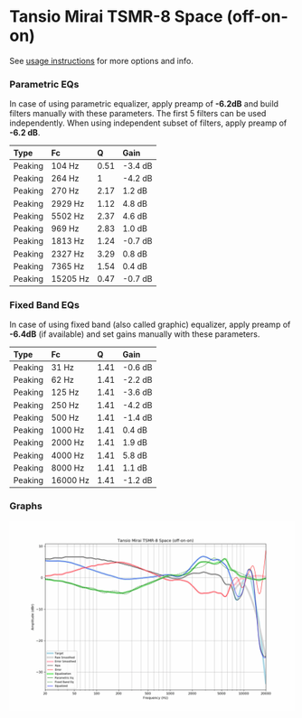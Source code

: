# Tansio Mirai TSMR-8 Space (off-on-on)
See [usage instructions](https://github.com/jaakkopasanen/AutoEq#usage) for more options and info.

### Parametric EQs
In case of using parametric equalizer, apply preamp of **-6.2dB** and build filters manually
with these parameters. The first 5 filters can be used independently.
When using independent subset of filters, apply preamp of **-6.2 dB**.

| Type    | Fc       |    Q | Gain    |
|:--------|:---------|:-----|:--------|
| Peaking | 104 Hz   | 0.51 | -3.4 dB |
| Peaking | 264 Hz   | 1    | -4.2 dB |
| Peaking | 270 Hz   | 2.17 | 1.2 dB  |
| Peaking | 2929 Hz  | 1.12 | 4.8 dB  |
| Peaking | 5502 Hz  | 2.37 | 4.6 dB  |
| Peaking | 969 Hz   | 2.83 | 1.0 dB  |
| Peaking | 1813 Hz  | 1.24 | -0.7 dB |
| Peaking | 2327 Hz  | 3.29 | 0.8 dB  |
| Peaking | 7365 Hz  | 1.54 | 0.4 dB  |
| Peaking | 15205 Hz | 0.47 | -0.7 dB |

### Fixed Band EQs
In case of using fixed band (also called graphic) equalizer, apply preamp of **-6.4dB**
(if available) and set gains manually with these parameters.

| Type    | Fc       |    Q | Gain    |
|:--------|:---------|:-----|:--------|
| Peaking | 31 Hz    | 1.41 | -0.6 dB |
| Peaking | 62 Hz    | 1.41 | -2.2 dB |
| Peaking | 125 Hz   | 1.41 | -3.6 dB |
| Peaking | 250 Hz   | 1.41 | -4.2 dB |
| Peaking | 500 Hz   | 1.41 | -1.4 dB |
| Peaking | 1000 Hz  | 1.41 | 0.4 dB  |
| Peaking | 2000 Hz  | 1.41 | 1.9 dB  |
| Peaking | 4000 Hz  | 1.41 | 5.8 dB  |
| Peaking | 8000 Hz  | 1.41 | 1.1 dB  |
| Peaking | 16000 Hz | 1.41 | -1.2 dB |

### Graphs
![](./Tansio%20Mirai%20TSMR-8%20Space%20(off-on-on).png)